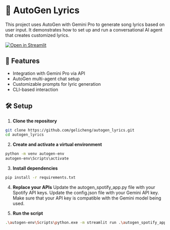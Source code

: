 # 🎵 AutoGen Lyrics

This project uses AutoGen with Gemini Pro to generate song lyrics based on user input. It demonstrates how to set up and run a conversational AI agent that creates customized lyrics.

[![Open in Streamlit](https://static.streamlit.io/badges/streamlit_badge_black_white.svg)](https://github.com/gelicheng/autogen_lyrics)

## 🚀 Features

- Integration with Gemini Pro via API
- AutoGen multi-agent chat setup
- Customizable prompts for lyric generation
- CLI-based interaction

## 🛠️ Setup

1. **Clone the repository**

```bash
git clone https://github.com/gelicheng/autogen_lyrics.git
cd autogen_lyrics
```

2. **Create and activate a virtual environment**

```bash
python -m venv autogen-env
autogen-env\Scripts\activate
```

3. **Install dependencies**

```bash
pip install -r requirements.txt
```

4. **Replace your APIs**
   Update the autogen_spotify_app.py file with your Spotify API keys.
   Update the config.json file with your Gemini API key. Make sure that your API key is compatible with the Gemini model being used.

5. **Run the script**

```bash
.\autogen-env\Scripts\python.exe -m streamlit run .\autogen_spotify_app.py
```
